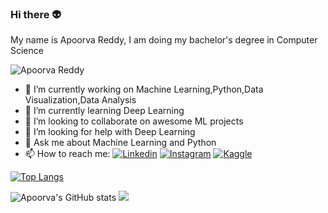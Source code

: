 ### Hi there 👽
My name is Apoorva Reddy, I am doing my bachelor's degree in Computer Science
<p align="left"> <img src="https://komarev.com/ghpvc/?username=apoorvareddy612" alt="Apoorva Reddy" /></p>


- 🔭 I’m currently working on Machine Learning,Python,Data Visualization,Data Analysis
- 🌱 I’m currently learning Deep Learning
- 👯 I’m looking to collaborate on awesome ML projects
- 🤔 I’m looking for help with Deep Learning 
- 💬 Ask me about Machine Learning and Python
- 📫 How to reach me: 
[![Linkedin](https://img.shields.io/badge/LinkedIn-0077B5?style=for-the-badge&logo=linkedin&logoColor=white)](https://www.linkedin.com/in/apoorva-reddy-bagepalli-4522851a3/)
[![Instagram](https://img.shields.io/badge/Instagram-E4405F?style=for-the-badge&logo=instagram&logoColor=white)](https://www.instagram.com/apo_612/)
[![Kaggle](	https://img.shields.io/badge/Kaggle-20BEFF?style=for-the-badge&logo=Kaggle&logoColor=white)](https://www.kaggle.com/apu612)

[![Top Langs](https://github-readme-stats.vercel.app/api/top-langs/?username=apoorvareddy612&layout=compact)](https://github.com/apoorvareddy612/github-readme-stats)


![Apoorva's GitHub stats](https://github-readme-stats.vercel.app/api?username=apoorvareddy612&show_icons=true&theme=radical)
![](https://github-readme-streak-stats.herokuapp.com?user=apoorvareddy612&theme=dark&hide_border=true)
